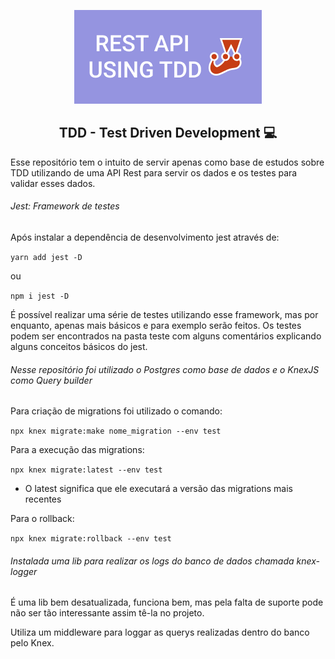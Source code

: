 <p align="center">
<img src="./assets/REST-TDD.png">
</p>

<h2 align="center">TDD - Test Driven Development 💻</h2>

Esse repositório tem o intuito de servir apenas como base de estudos sobre TDD utilizando de uma API Rest para servir os dados e os testes para validar esses dados.

###### Jest: Framework de testes

Após instalar a dependência de desenvolvimento jest através de:

`yarn add jest -D`

ou

`npm i jest -D`

É possível realizar uma série de testes utilizando esse framework, mas por enquanto, apenas mais básicos e para exemplo serão feitos.
Os testes podem ser encontrados na pasta teste com alguns comentários explicando alguns conceitos básicos do jest.

###### Nesse repositório foi utilizado o Postgres como base de dados e o KnexJS como Query builder

Para criação de migrations foi utilizado o comando:

`npx knex migrate:make nome_migration --env test`

Para a execução das migrations:

`npx knex migrate:latest --env test`

- O latest significa que ele executará a versão das migrations mais recentes

Para o rollback:

`npx knex migrate:rollback --env test`

###### Instalada uma lib para realizar os logs do banco de dados chamada knex-logger

É uma lib bem desatualizada, funciona bem, mas pela falta de suporte pode não ser tão interessante assim tê-la no projeto.

Utiliza um middleware para loggar as querys realizadas dentro do banco pelo Knex.
